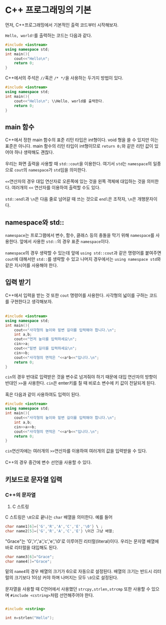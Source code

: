 # C++ 프로그래밍의 기본

먼저, C++프로그래밍에서 기본적인 출력 코드부터 시작해보자. 

`Hello, world!`를 출력하는 코드는 다음과 같다. 
```cpp
#include <iostream>
using namespace std;
int main(){
    cout<<"Hello\n";
    return 0;
}
```
C++에서의 주석은 `//`혹은 `/* */`을 사용하는 두가지 방법이 있다. 
```cpp
#include <iostream>
using namespace std;
int main(){
    cout<<"Hello\n"; \\Hello, world를 출력한다. 
    return 0;
}
```
## main 함수
C++에서 정한 main 함수의 표준 리턴 타입은 int형이다. void 형을 쓸 수 있지만 이는 표준은 아니다. main 함수의 리턴 타입이 int형이므로 `return 0;`와 같은 리턴 값이 있어야 하나 생략해도 괜찮다. 
<br/>
<br/>
우리는 화면 출력을 사용할 때 `std::cout`을 이용한다. 여기서 `std`는 `namespace`의 일종으로 `cout`의 `namespace`가 `std`임을 의미한다. 
<br/>
<br/>
`<<`연산자의 경우 대입 연산자로 오른쪽에 있는 것을 왼쪽 객체에 대입하는 것을 의미한다. 여러개의 `<<` 연산자를 이용하여 출력할 수도 있다. 
<br/>
<br/>
`std::endl`과 `\n`은 다음 줄로 넘어갈 때 쓰는 것으로 `endl`은 조작자, `\n`은 개행문자이다. 

## namespace와 std::

`namespace`는 프로그램에서 변수, 함수, 클래스 등의 충돌을 막기 위해 `namespace`를 사용한다. 앞에서 사용한 `std::`의 경우 표준 `namespace`이다. 
<br/>
<br/>
`namespace`의 경우 생략할 수 있는데 앞에 `using std::cout`과 같은 명령어를 붙여주면 `cout`에 대해서만 `std::`를 생략할 수 있고 나머지 경우에서는 `using namespace std`와 같은 지시어를 사용해야 한다. 

## 입력 받기
C++에서 입력을 받는 것 또한 `cout` 명령어를 사용한다. 사각형의 넓이를 구하는 코드를 구현한다고 생각해보자. 
<br/>
<br/>
```cpp
#include <iostream>
using namespace std;
int main(){
    cout<<"사각형의 높이와 밑변 길이를 입력해야 합니다.\n";
    int a,b;
    cout<<"먼저 높이를 입력하세요\n";
    cin>>a;
    cout<<"밑변 길이를 입력하세요\n";
    cin>>b;
    cout<<"사각형의 면적은 "<<a*b<<"입니다.\n";
    return 0;
}
```
`cin`의 경우 반대로 입력받은 것을 변수로 넘겨줘야 하기 때문에 대입 연산자의 방향이 반대인 `>>`을 사용한다. `cin`은 enter키를 칠 때 비로소 변수에 키 값이 전달되게 된다. 
<br/>
<br/>
혹은 다음과 같이 사용하여도 입력이 된다. 
```cpp
#include <iostream>
using namespace std;
int main(){
    cout<<"사각형의 높이와 밑변 길이를 입력해야 합니다.\n";
    int a,b;
    cin>>a>>b;
    cout<<"사각형의 면적은 "<<a*b<<"입니다.\n";
    return 0;
}
```
`cin`연산자에는 여러개의 `>>`연산자를 이용하여 여러개의 값을 입력받을 수 있다. 
<br/>
<br/>
C++의 경우 중간에 변수 선언을 사용할 수 있다. 

## 키보드로 문자열 입력

### C++의 문자열

1. C 스트링

C 스트링은 `\0`으로 끝나는 `char` 배열을 의미한다. 예를 들어 
```cpp
char name1[6]={'G','R','A','C','E','\0'} \ ;
char name2[5]={'G','R','A','C','E'} \이건 그냥 배열;
```
"Grace"는 'G','r','a','c','e','\0'로 이루어진 리터럴(literal)이다. 우리는 문자열 배열에 바로 리터럴을 대입해도 된다.
```cpp
char name3[6]="Grace";
char name4[]="Grace";
```
밑의 `name4`의 경우 배열의 크기가 6으로 자동으로 설정된다. 배열의 크기는 반드시 리터럴의 크기보다 1이상 커야 하며 나머지는 모두 `\0`으로 설정된다. 
<br/>
<br/>
문자열을 사용할 때 C언어에서 사용했던 `strcpy,strlen,strcmp` 또한 사용할 수 있으며 `#include <cstring>`처럼 선언해주어야 한다. 

```cpp

#include <cstring>

int n=strlen("Hello");

```